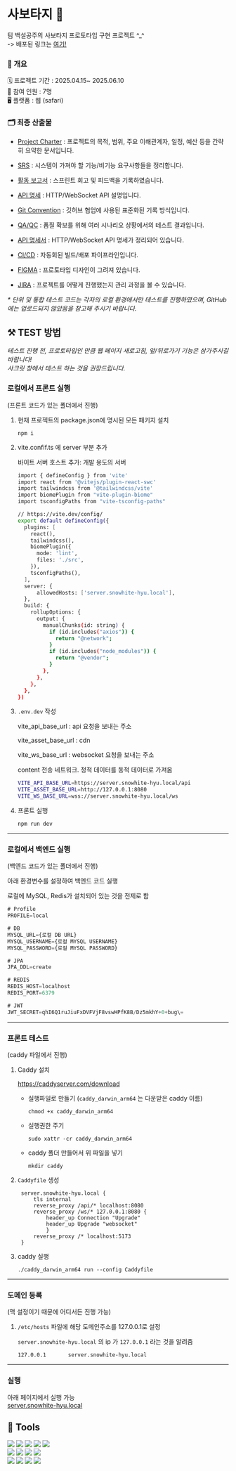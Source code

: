 # 사보타지 🧌
팀 백설공주의 사보타지 프로토타입 구현 프로젝트 ^_^  
-> 배포된 링크는 [여기!](https://dev.snowhite-hyu.duckdns.org/) 

### 🔎 개요

🗓️  프로젝트 기간 :     2025.04.15~ 2025.06.10  
👥  참여 인원 :        7명   
🖥️  플랫폼 :     웹 (safari) 


### 🗂️ 최종 산출물

- [Project Charter](https://fixed-jelly-e4a.notion.site/Project-Charter-1ba6a93f7cbc80e9a668e0785564a4e6?source=copy_link) : 프로젝트의 목적, 범위, 주요 이해관계자, 일정, 예산 등을 간략히 요약한 문서입니다.

- [SRS](https://fixed-jelly-e4a.notion.site/SRS-1c16a93f7cbc80eeb072c59274b8f4fa?source=copy_link) : 시스템이 가져야 할 기능/비기능 요구사항들을 정리합니다.

- [활동 보고서](https://fixed-jelly-e4a.notion.site/20d6a93f7cbc80378f0dce977c52759f?source=copy_link) : 스프린트 회고 및 피드백을 기록하였습니다.
  
- [API 명세](https://fixed-jelly-e4a.notion.site/API-20d6a93f7cbc80838ef0ffdaf8192142?source=copy_link) : HTTP/WebSocket API 설명입니다.

- [Git Convention](https://fixed-jelly-e4a.notion.site/Git-Convention-1cf6a93f7cbc80e1905df32be2836534?source=copy_link) : 깃허브 협업에 사용된 표준화된 기록 방식입니다.
  
- [QA/QC](https://fixed-jelly-e4a.notion.site/QA-QC-20d6a93f7cbc80d7a09ec975a3a83e81?source=copy_link) : 품질 확보를 위해 여러 시나리오 상황에서의 테스트 결과입니다.

- [API 명세서](https://fixed-jelly-e4a.notion.site/API-20d6a93f7cbc80838ef0ffdaf8192142?source=copy_link) : HTTP/WebSocket API 명세가 정리되어 있습니다.
  
- [CI/CD](https://fixed-jelly-e4a.notion.site/CI-CD-20d6a93f7cbc80bda9aed0c4ad1c92b5?source=copy_link) : 자동회된 빌드/배포 파이프라인입니다.
  
- [FIGMA](https://www.figma.com/design/F4YIkyBFl8nnpVcqOKCxVS/snow-white?node-id=41-1343&t=j9gtRxDRN5XXAQVz-0)  : 프로토타입 디자인이 그려져 있습니다.
  
- [JIRA](https://snowhite.atlassian.net/jira/software/projects/SH/summary)
 : 프로젝트를 어떻게 진행했는지 관리 과정을 볼 수 있습니다.   

_* 단위 및 통합 테스트 코드는 각자의 로컬 환경에서만 테스트를 진행하였으며, GitHub에는 업로드되지 않았음을 참고해 주시기 바랍니다._

## ⚒️ TEST 방법
*테스트 진행 전, 프로토타입인 만큼 웹 페이지 새로고침, 앞/뒤로가기 기능은 삼가주시길 바랍니다!*  
*사크릿 창에서 테스트 하는 것을 권장드립니다.* 

### 로컬에서 프론트 실행

(프론트 코드가 있는 폴더에서 진행)

1. 현재 프로젝트의 package.json에 명시된 모든 패키지 설치
    
    `npm i`
    
2. vite.confif.ts 에 server 부분 추가
    
    바이트 서버 호스트 추가: 개발 용도의 서버
    
    ```bash
    import { defineConfig } from 'vite'
    import react from '@vitejs/plugin-react-swc'
    import tailwindcss from '@tailwindcss/vite'
    import biomePlugin from "vite-plugin-biome"
    import tsconfigPaths from "vite-tsconfig-paths"
    
    // https://vite.dev/config/
    export default defineConfig({
      plugins: [
        react(),
        tailwindcss(),
        biomePlugin({
          mode: 'lint',
          files: './src',
        }),
        tsconfigPaths(), 
      ],
      server: {
          allowedHosts: ['server.snowhite-hyu.local'],
      },
      build: {
        rollupOptions: {
          output: {
            manualChunks(id: string) {
              if (id.includes("axios")) {
                return "@network";
              }
              if (id.includes("node_modules")) {
                return "@vendor";
              }
            },
          },
        },
      },
    })
    ```
    
3. `.env.dev` 작성
    
    vite_api_base_url : api 요청을 보내는 주소 
    
    vite_asset_base_url : cdn

    vite_ws_base_url : websocket 요청을 보내는 주소
    
    content 전송 네트워크. 정적 데이터를 동적 데이터로 가져옴
    
    
    ```bash
    VITE_API_BASE_URL=https://server.snowhite-hyu.local/api
    VITE_ASSET_BASE_URL=http://127.0.0.1:8080
    VITE_WS_BASE_URL=wss://server.snowhite-hyu.local/ws
    ```
    
5. 프론트 실행
    
    `npm run dev`
    

---

### 로컬에서 백엔드 실행

(백엔드 코드가 있는 폴더에서 진행)

아래 환경변수를 설정하여 백엔드 코드 실행

로컬에 MySQL, Redis가 설치되어 있는 것을 전제로 함

```jsx
# Profile
PROFILE=local

# DB
MYSQL_URL={로컬 DB URL}
MYSQL_USERNAME={로컬 MYSQL USERNAME}
MYSQL_PASSWORD={로컬 MYSQL PASSWORD}

# JPA
JPA_DDL=create

# REDIS
REDIS_HOST=localhost
REDIS_PORT=6379

# JWT
JWT_SECRET=qhI6Q1ruJiuFxDVFVjF8vswHPfK8B/Dz5mkhY+0+bug\=
```

---

### 프론트 테스트

(caddy 파일에서 진행)

1. Caddy 설치 
    
    https://caddyserver.com/download
    
    - 실행파일로 만들기 (`caddy_darwin_arm64`  는 다운받은 caddy 이름)
        
        `chmod +x caddy_darwin_arm64` 
        
    - 실행권한 주기
        
        `sudo xattr -cr caddy_darwin_arm64`
        
    - caddy 폴더 만들어서 위 파일을 넣기
        
        `mkdir caddy`
        
2. `Caddyfile` 생성
        
        
        
        server.snowhite-hyu.local {
        	tls internal
        	reverse_proxy /api/* localhost:8080
        	reverse_proxy /ws/* 127.0.0.1:8080 {
        		header_up Connection "Upgrade"
        		header_up Upgrade "websocket"
            	}
        	reverse_proxy /* localhost:5173
        }
        
        
3. caddy 실행
    
     `./caddy_darwin_arm64 run --config Caddyfile`  
    

---

### 도메인 등록

(맥 설정이기 때문에 어디서든 진행 가능)

1. `/etc/hosts` 파일에 해당 도메인주소를 127.0.0.1로 설정
    
    `server.snowhite-hyu.local` 의 ip 가 `127.0.0.1` 라는 것을 알려줌
    
    `127.0.0.1       server.snowhite-hyu.local`

---

### 실행

아래 페이지에서 실행 가능  
[server.snowhite-hyu.local ](https://server.snowhite-hyu.local/main)



## 🤖 Tools
<div>
  <img src="https://img.shields.io/badge/React-20232A?style=for-the-badge&logo=react" />
  <img src="https://img.shields.io/badge/TypeScript-3178C6?style=for-the-badge&logo=typescript" />
  <img src="https://img.shields.io/badge/Vite-646CFF?style=for-the-badge&logo=vite" />
  <img src="https://img.shields.io/badge/Axios-5A29E4?style=for-the-badge&logo=axios" />
  <img src="https://img.shields.io/badge/Zustand-000000?style=for-the-badge&logo=Zustand" />
</div>
<div>
  <img src="https://img.shields.io/badge/Spring%20WebFlux-6DB33F?style=for-the-badge&logo=spring" />
  <img src="https://img.shields.io/badge/WebSocket-35495E?style=for-the-badge&logo=websocket" />
  <img src="https://img.shields.io/badge/Redis-DC382D?style=for-the-badge&logo=redis" />
  <img src="https://img.shields.io/badge/MySQL-4479A1?style=for-the-badge&logo=mysql" />
</div>
<div>
  <img src="https://img.shields.io/badge/GitHub%20Actions-2088FF?style=for-the-badge&logo=githubactions" />
  <img src="https://img.shields.io/badge/Argo%20CD-EF7B4D?style=for-the-badge&logo=argo" />
  <img src="https://img.shields.io/badge/GitLab-FC6D26?style=for-the-badge&logo=gitlab" />
  <img src="https://img.shields.io/badge/Kubernetes-326CE5?style=for-the-badge&logo=kubernetes" />
</div>



